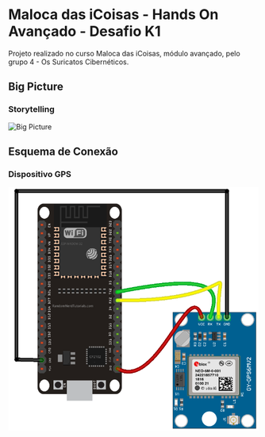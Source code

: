 # Maloca das iCoisas - Hands On Avançado - Desafio K1

Projeto realizado no curso Maloca das iCoisas, módulo avançado, pelo grupo 4 - Os Suricatos Cibernéticos.

## Big Picture

### Storytelling

![Big Picture](./big_picture.png)

## Esquema de Conexão

### Dispositivo GPS
![Esquema de Conexão](./image.png) 


